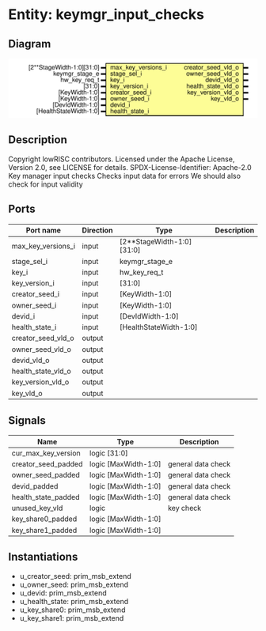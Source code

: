 # Entity: keymgr_input_checks
## Diagram
![Diagram](keymgr_input_checks.svg "Diagram")
## Description
Copyright lowRISC contributors.
 Licensed under the Apache License, Version 2.0, see LICENSE for details.
 SPDX-License-Identifier: Apache-2.0
 Key manager input checks
 Checks input data for errors
 We should also check for input validity
 
## Ports
| Port name          | Direction | Type                      | Description |
| ------------------ | --------- | ------------------------- | ----------- |
| max_key_versions_i | input     | [2**StageWidth-1:0][31:0] |             |
| stage_sel_i        | input     | keymgr_stage_e            |             |
| key_i              | input     | hw_key_req_t              |             |
| key_version_i      | input     | [31:0]                    |             |
| creator_seed_i     | input     | [KeyWidth-1:0]            |             |
| owner_seed_i       | input     | [KeyWidth-1:0]            |             |
| devid_i            | input     | [DevIdWidth-1:0]          |             |
| health_state_i     | input     | [HealthStateWidth-1:0]    |             |
| creator_seed_vld_o | output    |                           |             |
| owner_seed_vld_o   | output    |                           |             |
| devid_vld_o        | output    |                           |             |
| health_state_vld_o | output    |                           |             |
| key_version_vld_o  | output    |                           |             |
| key_vld_o          | output    |                           |             |
## Signals
| Name                | Type                 | Description         |
| ------------------- | -------------------- | ------------------- |
| cur_max_key_version | logic [31:0]         |                     |
| creator_seed_padded | logic [MaxWidth-1:0] | general data check  |
| owner_seed_padded   | logic [MaxWidth-1:0] | general data check  |
| devid_padded        | logic [MaxWidth-1:0] | general data check  |
| health_state_padded | logic [MaxWidth-1:0] | general data check  |
| unused_key_vld      | logic                | key check           |
| key_share0_padded   | logic [MaxWidth-1:0] |                     |
| key_share1_padded   | logic [MaxWidth-1:0] |                     |
## Instantiations
- u_creator_seed: prim_msb_extend
- u_owner_seed: prim_msb_extend
- u_devid: prim_msb_extend
- u_health_state: prim_msb_extend
- u_key_share0: prim_msb_extend
- u_key_share1: prim_msb_extend
